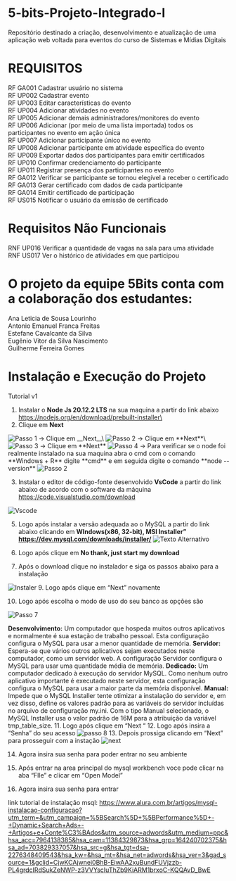 # 5-bits-Projeto-Integrado-I
Repositório destinado a criação, desenvolvimento e atualização de uma aplicação web voltada para eventos do curso de Sistemas e Mídias Digitais

# REQUISITOS
 RF GA001 Cadastrar usuário no sistema \
 RF UP002 Cadastrar evento\
 RF UP003 Editar características do evento\
 RF UP004 Adicionar atividades no evento \
 RF UP005 Adicionar demais administradores/monitores do evento\
 RF UP006 Adicionar (por meio de uma lista importada) todos os participantes no evento em ação única\
 RF UP007 Adicionar participante único no evento\
 RF UP008 Adicionar participante em atividade específica do evento\
 RF UP009 Exportar dados dos participantes para emitir certificados\
 RF UP010 Confirmar credenciamento do participante\
 RF UP011 Registrar presença dos participantes no evento\
 RF GA012 Verificar se participante se tornou elegível a receber o certificado\
 RF GA013 Gerar certificado com dados de cada participante\
 RF GA014 Emitir certificado de participação\
 RF US015 Notificar o usuário da emissão de certificado


# Requisitos Não Funcionais
 RNF UP016 Verificar a quantidade de vagas na sala para uma atividade\
 RNF US017 Ver o histórico de atividades em que participou
 
# O projeto da equipe 5Bits conta com a colaboração dos estudantes:

Ana Leticia de Sousa Lourinho\
Antonio Emanuel Franca Freitas\
Estefane Cavalcante da Silva\
Eugênio Vitor da Silva Nascimento\
Guilherme Ferreira Gomes

# Instalação e Execução do Projeto 


Tutorial v1
	
1. Instalar o **Node Js 20.12.2 LTS** na sua maquina a partir do link abaixo https://nodejs.org/en/download/prebuilt-installer\
2. Clique em **Next**
<img src="https://www.alura.com.br/artigos/assets/como-instalar-node-js-windows-linux-macos/imagem1.jpg" alt="Passo 1">
->  Clique em __Next__\
<img src="https://www.alura.com.br/artigos/assets/como-instalar-node-js-windows-linux-macos/imagem3.jpg" alt="Passo 2">
-> Clique em **Next**\
<img src="https://www.alura.com.br/artigos/assets/como-instalar-node-js-windows-linux-macos/imagem4.jpg" alt="Passo 3">
->  Clique em **Next**
<img src="https://www.alura.com.br/artigos/assets/como-instalar-node-js-windows-linux-macos/imagem7.jpg" alt="Passo 4">
-> Para verificar se o node foi realmente instalado na sua maquina abra o cmd com o comando **Windows + R** digite **cmd**
e em seguida digite o comando **node --version**
<img src="https://github.com/user-attachments/assets/43f2e789-2fe8-4ddc-aba3-d22c168ccb66" alt="Passo 2">



3. Instalar o editor de código-fonte desenvolvido **VsCode** a partir do link abaixo de acordo com o software da máquina 
https://code.visualstudio.com/download
<img src="https://hub.asimov.academy/wp-content/uploads/2024/02/downloadvscode-1-1024x634.png" alt="Vscode">



5. Logo após instalar a versão adequada ao o MySQL a partir do link abaixo clicando em **WIndows(x86, 32-bit), MSI Installer”
https://dev.mysql.com/downloads/installer/**
   <img src="https://www.simplilearn.com/ice9/free_resources_article_thumb/MySQL_4.png" alt="Texto Alternativo">
6. Logo após clique em **No thank, just start my download**
  
8. Após o download clique no instalador e siga os passos abaixo para a instalação
 <img src= "https://programadorviking.com.br/wp-content/webp-express/webp-images/uploads/2019/03/como-instalar-mysql-windows-linux-macos-01.png.webp" alt="Instaler">
9. Logo após clique em “Next” novamente

10. Logo após escolha o modo de uso do seu banco as opções são

<img src="https://www.simplilearn.com/ice9/free_resources_article_thumb/MySQL_9.png" alt="Passo 7">

**Desenvolvimento:** Um computador que hospeda muitos outros aplicativos e normalmente é sua estação de trabalho pessoal. Esta configuração configura o MySQL para usar a menor quantidade de memória.
**Servidor:** Espera-se que vários outros aplicativos sejam executados neste computador, como um servidor web. A configuração Servidor configura o MySQL para usar uma quantidade média de memória.
**Dedicado:** Um computador dedicado à execução do servidor MySQL. Como nenhum outro aplicativo importante é executado neste servidor, esta configuração configura o MySQL para usar a maior parte da memória disponível.
**Manual:** Impede que o MySQL Installer tente otimizar a instalação do servidor e, em vez disso, define os valores padrão para as variáveis ​​do servidor incluídas no arquivo de configuração my.ini. Com o tipo Manual selecionado, o MySQL Installer usa o valor padrão de 16M para a atribuição da variável tmp_table_size.
11. Logo após clique em “Next “
12. Logo após insira a “Senha” do seu acesso 
![passo 8](https://www.simplilearn.com/ice9/free_resources_article_thumb/MySQL_10.png)
13. Depois prossiga clicando em “Next” para prosseguir com a instação
![next](https://www.simplilearn.com/ice9/free_resources_article_thumb/MySQL_10.png)

14. Agora insira sua senha para poder entrar no seu ambiente 
15. Após entrar na area principal do mysql workbench voce pode clicar na aba “FIle” e clicar em “Open Model”

16. Agora insira sua senha para entrar 


link tutorial de instalação msql: https://www.alura.com.br/artigos/mysql-instalacao-configuracao?utm_term=&utm_campaign=%5BSearch%5D+%5BPerformance%5D+-+Dynamic+Search+Ads+-+Artigos+e+Conte%C3%BAdos&utm_source=adwords&utm_medium=ppc&hsa_acc=7964138385&hsa_cam=11384329873&hsa_grp=164240702375&hsa_ad=703829337057&hsa_src=g&hsa_tgt=dsa-2276348409543&hsa_kw=&hsa_mt=&hsa_net=adwords&hsa_ver=3&gad_source=1&gclid=CjwKCAjwnei0BhB-EiwAA2xuBundFUVjzzb-PL4grdcIRdSukZeNWP-z3VVYscIuThZb9KiARM1brxoC-KQQAvD_BwE





